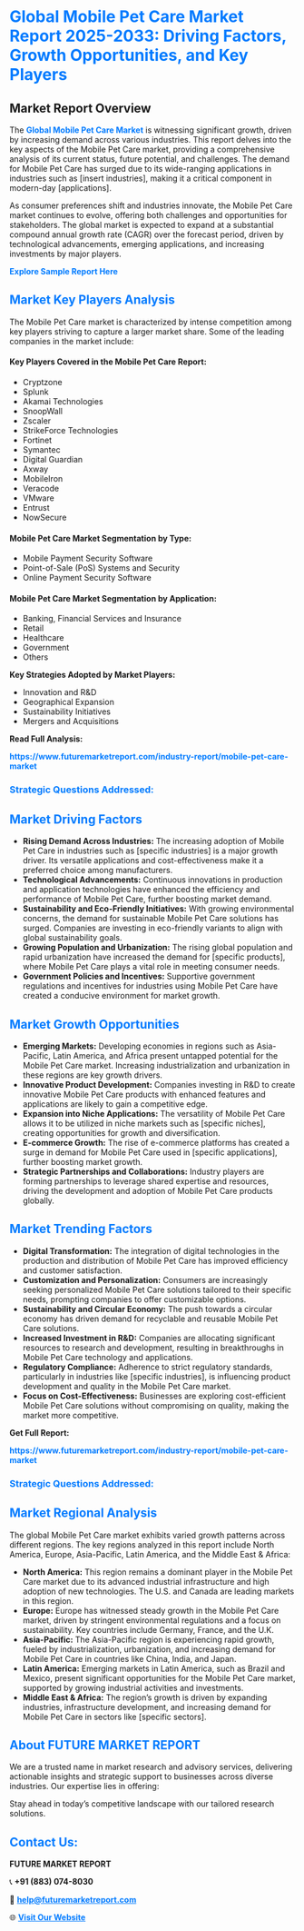 <h1 style="color: #007BFF;">Global Mobile Pet Care Market Report 2025-2033: Driving Factors, Growth Opportunities, and Key Players</h1>

<section id="overview">
<h2>Market Report Overview</h2>
<p>The <a href="https://www.futuremarketreport.com/industry-report/mobile-pet-care-market" style="color: #007BFF; text-decoration: none;"><strong>Global Mobile Pet Care Market</strong></a> is witnessing significant growth, driven by increasing demand across various industries. This report delves into the key aspects of the Mobile Pet Care market, providing a comprehensive analysis of its current status, future potential, and challenges. The demand for Mobile Pet Care has surged due to its wide-ranging applications in industries such as [insert industries], making it a critical component in modern-day [applications].</p>
<p>As consumer preferences shift and industries innovate, the Mobile Pet Care market continues to evolve, offering both challenges and opportunities for stakeholders. The global market is expected to expand at a substantial compound annual growth rate (CAGR) over the forecast period, driven by technological advancements, emerging applications, and increasing investments by major players.</p>
</section>

<section id="overview">
<p><a href="https://www.futuremarketreport.com/request-sample/reportId=35319" style="color: #007BFF; text-decoration: none;"><strong>Explore Sample Report Here</strong></a></p>
</section>

<section id="key-players">
<h2 style="color: #007BFF;">Market Key Players Analysis</h2>
<p>The Mobile Pet Care market is characterized by intense competition among key players striving to capture a larger market share. Some of the leading companies in the market include:</p>
<h4>Key Players Covered in the Mobile Pet Care Report:</h4>
<ul><li>Cryptzone</li><li>Splunk</li><li>Akamai Technologies</li><li>SnoopWall</li><li>Zscaler</li><li>StrikeForce Technologies</li><li>Fortinet</li><li>Symantec</li><li>Digital Guardian</li><li>Axway</li><li>MobileIron</li><li>Veracode</li><li>VMware</li><li>Entrust</li><li>NowSecure</li></ul>
<h4>Mobile Pet Care Market Segmentation by Type:</h4>
<ul><li>Mobile Payment Security Software</li><li>Point-of-Sale (PoS) Systems and Security</li><li>Online Payment Security Software</li></ul>

<h4>Mobile Pet Care Market Segmentation by Application:</h4>
<ul><li>Banking, Financial Services and Insurance</li><li>Retail</li><li>Healthcare</li><li>Government</li><li>Others</li></ul>
<p><strong>Key Strategies Adopted by Market Players:</strong></p>
<ul>
<li>Innovation and R&D</li>
<li>Geographical Expansion</li>
<li>Sustainability Initiatives</li>
<li>Mergers and Acquisitions</li>
</ul>
</section>

<section>
<p><strong>Read Full Analysis: </strong></p><a href="https://www.futuremarketreport.com/industry-report/mobile-pet-care-market" style="color: #007BFF; text-decoration: none;"><strong>https://www.futuremarketreport.com/industry-report/mobile-pet-care-market</strong></a>
<h3 style="color: #007BFF;">Strategic Questions Addressed:</h3>
</section>

<section id="driving-factors">
<h2 style="color: #007BFF;">Market Driving Factors</h2>
<ul>
<li><strong>Rising Demand Across Industries:</strong> The increasing adoption of Mobile Pet Care in industries such as [specific industries] is a major growth driver. Its versatile applications and cost-effectiveness make it a preferred choice among manufacturers.</li>
<li><strong>Technological Advancements:</strong> Continuous innovations in production and application technologies have enhanced the efficiency and performance of Mobile Pet Care, further boosting market demand.</li>
<li><strong>Sustainability and Eco-Friendly Initiatives:</strong> With growing environmental concerns, the demand for sustainable Mobile Pet Care solutions has surged. Companies are investing in eco-friendly variants to align with global sustainability goals.</li>
<li><strong>Growing Population and Urbanization:</strong> The rising global population and rapid urbanization have increased the demand for [specific products], where Mobile Pet Care plays a vital role in meeting consumer needs.</li>
<li><strong>Government Policies and Incentives:</strong> Supportive government regulations and incentives for industries using Mobile Pet Care have created a conducive environment for market growth.</li>
</ul>
</section>

<section id="growth-opportunities">
<h2 style="color: #007BFF;">Market Growth Opportunities</h2>
<ul>
<li><strong>Emerging Markets:</strong> Developing economies in regions such as Asia-Pacific, Latin America, and Africa present untapped potential for the Mobile Pet Care market. Increasing industrialization and urbanization in these regions are key growth drivers.</li>
<li><strong>Innovative Product Development:</strong> Companies investing in R&D to create innovative Mobile Pet Care products with enhanced features and applications are likely to gain a competitive edge.</li>
<li><strong>Expansion into Niche Applications:</strong> The versatility of Mobile Pet Care allows it to be utilized in niche markets such as [specific niches], creating opportunities for growth and diversification.</li>
<li><strong>E-commerce Growth:</strong> The rise of e-commerce platforms has created a surge in demand for Mobile Pet Care used in [specific applications], further boosting market growth.</li>
<li><strong>Strategic Partnerships and Collaborations:</strong> Industry players are forming partnerships to leverage shared expertise and resources, driving the development and adoption of Mobile Pet Care products globally.</li>
</ul>
</section>

<section id="trending-factors">
<h2 style="color: #007BFF;">Market Trending Factors</h2>
<ul>
<li><strong>Digital Transformation:</strong> The integration of digital technologies in the production and distribution of Mobile Pet Care has improved efficiency and customer satisfaction.</li>
<li><strong>Customization and Personalization:</strong> Consumers are increasingly seeking personalized Mobile Pet Care solutions tailored to their specific needs, prompting companies to offer customizable options.</li>
<li><strong>Sustainability and Circular Economy:</strong> The push towards a circular economy has driven demand for recyclable and reusable Mobile Pet Care solutions.</li>
<li><strong>Increased Investment in R&D:</strong> Companies are allocating significant resources to research and development, resulting in breakthroughs in Mobile Pet Care technology and applications.</li>
<li><strong>Regulatory Compliance:</strong> Adherence to strict regulatory standards, particularly in industries like [specific industries], is influencing product development and quality in the Mobile Pet Care market.</li>
<li><strong>Focus on Cost-Effectiveness:</strong> Businesses are exploring cost-efficient Mobile Pet Care solutions without compromising on quality, making the market more competitive.</li>
</ul>
</section>

<section>
<p><strong>Get Full Report: </strong></p><a href="https://www.futuremarketreport.com/industry-report/mobile-pet-care-market" style="color: #007BFF; text-decoration: none;"><strong>https://www.futuremarketreport.com/industry-report/mobile-pet-care-market</strong></a>
<h3 style="color: #007BFF;">Strategic Questions Addressed:</h3>
</section>


<section id="regional-analysis">
<h2 style="color: #007BFF;">Market Regional Analysis</h2>
<p>The global Mobile Pet Care market exhibits varied growth patterns across different regions. The key regions analyzed in this report include North America, Europe, Asia-Pacific, Latin America, and the Middle East & Africa:</p>
<ul>
<li><strong>North America:</strong> This region remains a dominant player in the Mobile Pet Care market due to its advanced industrial infrastructure and high adoption of new technologies. The U.S. and Canada are leading markets in this region.</li>
<li><strong>Europe:</strong> Europe has witnessed steady growth in the Mobile Pet Care market, driven by stringent environmental regulations and a focus on sustainability. Key countries include Germany, France, and the U.K.</li>
<li><strong>Asia-Pacific:</strong> The Asia-Pacific region is experiencing rapid growth, fueled by industrialization, urbanization, and increasing demand for Mobile Pet Care in countries like China, India, and Japan.</li>
<li><strong>Latin America:</strong> Emerging markets in Latin America, such as Brazil and Mexico, present significant opportunities for the Mobile Pet Care market, supported by growing industrial activities and investments.</li>
<li><strong>Middle East & Africa:</strong> The region’s growth is driven by expanding industries, infrastructure development, and increasing demand for Mobile Pet Care in sectors like [specific sectors].</li>
</ul>
</section>

<footer>
<h2 style="color: #007BFF;">About FUTURE MARKET REPORT</h2>
<p>We are a trusted name in market research and advisory services, delivering actionable insights and strategic support to businesses across diverse industries. Our expertise lies in offering:</p>

<p>Stay ahead in today’s competitive landscape with our tailored research solutions.</p>

<h2 style="color: #007BFF;">Contact Us:</h2>
<p><strong>FUTURE MARKET REPORT</strong></p>
<p>📞 <strong>+91 (883) 074-8030</strong></p>
<p>📧 <strong><a href="mailto:help@futuremarketreport.com" style="color: #007BFF;">help@futuremarketreport.com</a></strong></p>
<p>🌐 <strong><a href="https://www.futuremarketreport.com/" style="color: #007BFF;">Visit Our Website</a></strong></p>
</footer>